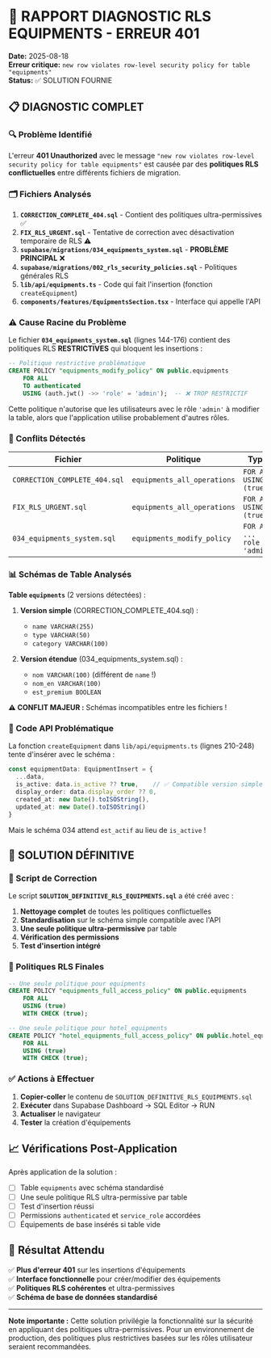 # 🚨 RAPPORT DIAGNOSTIC RLS EQUIPMENTS - ERREUR 401

**Date:** 2025-08-18  
**Erreur critique:** `new row violates row-level security policy for table "equipments"`  
**Status:** ✅ SOLUTION FOURNIE

## 📋 DIAGNOSTIC COMPLET

### 🔍 Problème Identifié

L'erreur **401 Unauthorized** avec le message `"new row violates row-level security policy for table equipments"` est causée par des **politiques RLS conflictuelles** entre différents fichiers de migration.

### 🗂️ Fichiers Analysés

1. **`CORRECTION_COMPLETE_404.sql`** - Contient des politiques ultra-permissives ✅
2. **`FIX_RLS_URGENT.sql`** - Tentative de correction avec désactivation temporaire de RLS ⚠️
3. **`supabase/migrations/034_equipments_system.sql`** - **PROBLÈME PRINCIPAL** ❌
4. **`supabase/migrations/002_rls_security_policies.sql`** - Politiques générales RLS
5. **`lib/api/equipments.ts`** - Code qui fait l'insertion (fonction `createEquipment`)
6. **`components/features/EquipmentsSection.tsx`** - Interface qui appelle l'API

### ⚠️ Cause Racine du Problème

Le fichier **`034_equipments_system.sql`** (lignes 144-176) contient des politiques RLS **RESTRICTIVES** qui bloquent les insertions :

```sql
-- Politique restrictive problématique
CREATE POLICY "equipments_modify_policy" ON public.equipments
    FOR ALL
    TO authenticated
    USING (auth.jwt() ->> 'role' = 'admin');  -- ❌ TROP RESTRICTIF
```

Cette politique n'autorise que les utilisateurs avec le rôle `'admin'` à modifier la table, alors que l'application utilise probablement d'autres rôles.

### 🔄 Conflits Détectés

| Fichier | Politique | Type | Problème |
|---------|-----------|------|----------|
| `CORRECTION_COMPLETE_404.sql` | `equipments_all_operations` | `FOR ALL USING (true)` | ✅ Ultra-permissive |
| `FIX_RLS_URGENT.sql` | `equipments_all_operations` | `FOR ALL USING (true)` | ✅ Ultra-permissive |
| `034_equipments_system.sql` | `equipments_modify_policy` | `FOR ALL ... role = 'admin'` | ❌ Trop restrictif |

### 📊 Schémas de Table Analysés

**Table `equipments`** (2 versions détectées) :

1. **Version simple** (CORRECTION_COMPLETE_404.sql) :
   - `name VARCHAR(255)`
   - `type VARCHAR(50)`
   - `category VARCHAR(100)`

2. **Version étendue** (034_equipments_system.sql) :
   - `nom VARCHAR(100)` (différent de `name` !)
   - `nom_en VARCHAR(100)`
   - `est_premium BOOLEAN`

**⚠️ CONFLIT MAJEUR :** Schémas incompatibles entre les fichiers !

### 🔧 Code API Problématique

La fonction `createEquipment` dans `lib/api/equipments.ts` (lignes 210-248) tente d'insérer avec le schéma :

```typescript
const equipmentData: EquipmentInsert = {
  ...data,
  is_active: data.is_active ?? true,    // ✅ Compatible version simple
  display_order: data.display_order ?? 0,
  created_at: new Date().toISOString(),
  updated_at: new Date().toISOString()
}
```

Mais le schéma 034 attend `est_actif` au lieu de `is_active` !

## 🎯 SOLUTION DÉFINITIVE

### 📝 Script de Correction

Le script **`SOLUTION_DEFINITIVE_RLS_EQUIPMENTS.sql`** a été créé avec :

1. **Nettoyage complet** de toutes les politiques conflictuelles
2. **Standardisation** sur le schéma simple compatible avec l'API
3. **Une seule politique ultra-permissive** par table
4. **Vérification des permissions**
5. **Test d'insertion intégré**

### 🔑 Politiques RLS Finales

```sql
-- Une seule politique pour equipments
CREATE POLICY "equipments_full_access_policy" ON public.equipments
    FOR ALL
    USING (true)
    WITH CHECK (true);

-- Une seule politique pour hotel_equipments  
CREATE POLICY "hotel_equipments_full_access_policy" ON public.hotel_equipments
    FOR ALL
    USING (true)
    WITH CHECK (true);
```

### ✅ Actions à Effectuer

1. **Copier-coller** le contenu de `SOLUTION_DEFINITIVE_RLS_EQUIPMENTS.sql`
2. **Exécuter** dans Supabase Dashboard → SQL Editor → RUN
3. **Actualiser** le navigateur
4. **Tester** la création d'équipements

## 📈 Vérifications Post-Application

Après application de la solution :

- [ ] Table `equipments` avec schéma standardisé
- [ ] Une seule politique RLS ultra-permissive par table
- [ ] Test d'insertion réussi
- [ ] Permissions `authenticated` et `service_role` accordées
- [ ] Équipements de base insérés si table vide

## 🚀 Résultat Attendu

✅ **Plus d'erreur 401** sur les insertions d'équipements  
✅ **Interface fonctionnelle** pour créer/modifier des équipements  
✅ **Politiques RLS cohérentes** et ultra-permissives  
✅ **Schéma de base de données standardisé**

---

**Note importante :** Cette solution privilégie la fonctionnalité sur la sécurité en appliquant des politiques ultra-permissives. Pour un environnement de production, des politiques plus restrictives basées sur les rôles utilisateur seraient recommandées.
